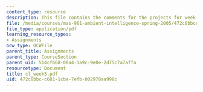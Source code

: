 ```yaml
---
content_type: resource
description: This file contains the comments for the projects for week 5 by the student.
file: /media/courses/mas-961-ambient-intelligence-spring-2005/472c0bbcc6811cba7efb002978aa998c_cl_week5.pdf
file_type: application/pdf
learning_resource_types:
- Assignments
ocw_type: OCWFile
parent_title: Assignments
parent_type: CourseSection
parent_uid: 514cf668-00a4-1a9c-9e0e-2d75c7a7affa
resourcetype: Document
title: cl_week5.pdf
uid: 472c0bbc-c681-1cba-7efb-002978aa998c
---
```

